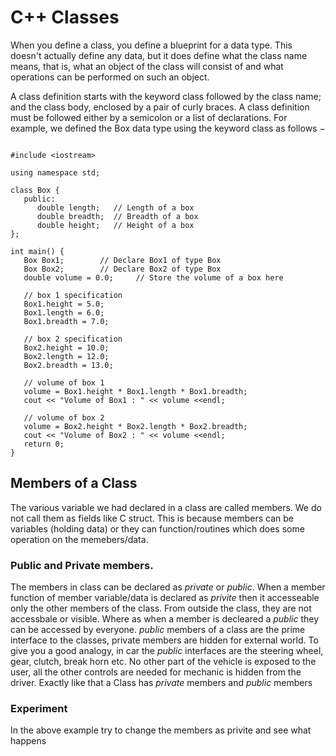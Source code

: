 # C++ Classes

When you define a class, you define a blueprint for a data type. This doesn't actually define any data, but it does define what the class name means, that is, what an object of the class will consist of and what operations can be performed on such an object.

A class definition starts with the keyword class followed by the class name; and the class body, enclosed by a pair of curly braces. A class definition must be followed either by a semicolon or a list of declarations. For example, we defined the Box data type using the keyword class as follows −
````

#include <iostream>

using namespace std;

class Box {
   public:
      double length;   // Length of a box
      double breadth;  // Breadth of a box
      double height;   // Height of a box
};

int main() {
   Box Box1;        // Declare Box1 of type Box
   Box Box2;        // Declare Box2 of type Box
   double volume = 0.0;     // Store the volume of a box here
 
   // box 1 specification
   Box1.height = 5.0; 
   Box1.length = 6.0; 
   Box1.breadth = 7.0;

   // box 2 specification
   Box2.height = 10.0;
   Box2.length = 12.0;
   Box2.breadth = 13.0;
   
   // volume of box 1
   volume = Box1.height * Box1.length * Box1.breadth;
   cout << "Volume of Box1 : " << volume <<endl;

   // volume of box 2
   volume = Box2.height * Box2.length * Box2.breadth;
   cout << "Volume of Box2 : " << volume <<endl;
   return 0;
}
````

## Members of a Class
The various variable we had declared in a class are called members. We do not call them as fields like C struct. This is because members can be variables (holding data) or they can function/routines which does some operation on the memebers/data.
### Public and Private members.
The members in class can be declared as *private*  or *public*. When a  member function of member variable/data is declared as *privite* then it accesseable only the other members of the class. From outside the class, they are not accessbale or visible. Where as when a member is decleared a *public* they can be accessed by everyone. 
*public* members of a class are the prime interface to the classes, private members are hidden for external world. To give you a good analogy, in car the *public* interfaces are the steering wheel, gear, clutch, break  horn etc. No other part of the vehicle is exposed to the user, all the other controls are needed for mechanic is hidden from the driver. Exactly like that a Class has *private* members and *public* members

### Experiment
In the above example try to change the members as privite and see what happens
